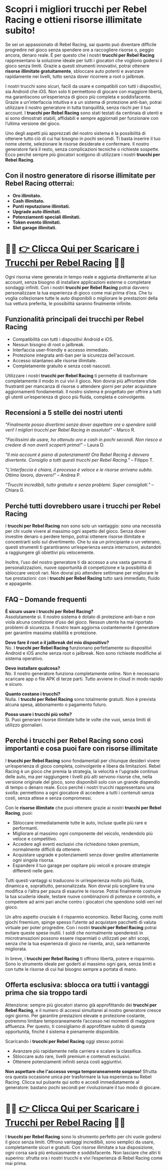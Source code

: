 <h1>Scopri i migliori trucchi per Rebel Racing e ottieni risorse illimitate subito!</h1>

<p>Se sei un appassionato di Rebel Racing, sai quanto può diventare difficile progredire nel gioco senza spendere ore a raccogliere risorse o, peggio ancora, denaro reale. È per questo che i nostri <strong>trucchi per Rebel Racing</strong> rappresentano la soluzione ideale per tutti i giocatori che vogliono godersi il gioco senza limiti. Grazie a questi strumenti innovativi, potrai ottenere <strong>risorse illimitate gratuitamente</strong>, sbloccare auto potenti e avanzare rapidamente nei livelli, tutto senza dover ricorrere a root o jailbreak.</p>

<p>I nostri trucchi sono sicuri, facili da usare e compatibili con tutti i dispositivi, sia Android che iOS. Non solo ti permettono di giocare con maggiore libertà, ma garantiscono un’esperienza di gioco più completa e soddisfacente. Grazie a un’interfaccia intuitiva e a un sistema di protezione anti-ban, potrai utilizzare il nostro generatore in tutta tranquillità, senza rischi per il tuo account. I <strong>trucchi per Rebel Racing</strong> sono stati testati da centinaia di utenti e si sono dimostrati stabili, affidabili e sempre aggiornati per funzionare con l’ultima versione del gioco.</p>

<p>Uno degli aspetti più apprezzati del nostro sistema è la possibilità di ottenere tutto ciò di cui hai bisogno in pochi secondi. Ti basta inserire il tuo nome utente, selezionare le risorse desiderate e confermare. Il nostro generatore farà il resto, senza complicazioni tecniche o richieste sospette. Ecco perché sempre più giocatori scelgono di utilizzare i nostri <strong>trucchi per Rebel Racing</strong>.</p>

<h2>Con il nostro generatore di risorse illimitate per Rebel Racing otterrai:</h2>
<ul>
  <li><strong>Oro illimitato.</strong></li>
  <li><strong>Cash illimitato.</strong></li>
  <li><strong>Punti reputazione illimitati.</strong></li>
  <li><strong>Upgrade auto illimitati.</strong></li>
  <li><strong>Potenziamenti speciali illimitati.</strong></li>
  <li><strong>Token evento illimitati.</strong></li>
  <li><strong>Slot garage illimitati.</strong></li>
</ul>

# 🔴🔴 **[👉 Clicca Qui per Scaricare i Trucchi per Rebel Racing](https://tinyurl.com/GameMobileOn)** 🔴🔴

<p>Ogni risorsa viene generata in tempo reale e aggiunta direttamente al tuo account, senza bisogno di installare applicazioni esterne o completare sondaggi infiniti. Con i nostri <strong>trucchi per Rebel Racing</strong> potrai davvero personalizzare la tua esperienza di gioco come mai prima d’ora. Che tu voglia collezionare tutte le auto disponibili o migliorare le prestazioni della tua vettura preferita, le possibilità saranno finalmente infinite.</p>

<h2>Funzionalità principali dei trucchi per Rebel Racing</h2>
<ul>
  <li>Compatibilità con tutti i dispositivi Android e iOS.</li>
  <li>Nessun bisogno di root o jailbreak.</li>
  <li>Interfaccia user-friendly e accesso immediato.</li>
  <li>Protezione integrata anti-ban per la sicurezza dell'account.</li>
  <li>Accesso istantaneo alle risorse illimitate.</li>
  <li>Completamente gratuito e senza costi nascosti.</li>
</ul>

<p>Utilizzare i nostri <strong>trucchi per Rebel Racing</strong> ti permette di trasformare completamente il modo in cui vivi il gioco. Non dovrai più affrontare sfide frustranti per mancanza di risorse o attendere giorni per poter acquistare aggiornamenti fondamentali. Il nostro sistema è progettato per offrire a tutti gli utenti un’esperienza di gioco più fluida, completa e coinvolgente.</p>

<h2>Recensioni a 5 stelle dei nostri utenti</h2>
<p><em>"Finalmente posso divertirmi senza dover aspettare ore o spendere soldi veri! I migliori trucchi per Rebel Racing in assoluto!"</em> – Marco R.</p>
<p><em>"Facilissimi da usare, ho ottenuto oro e cash in pochi secondi. Non riesco a credere di non averli scoperti prima!"</em> – Laura D.</p>
<p><em>"Il mio account è pieno di potenziamenti! Ora Rebel Racing è davvero divertente. Consiglio a tutti questi trucchi per Rebel Racing."</em> – Filippo T.</p>
<p><em>"L'interfaccia è chiara, il processo è veloce e le risorse arrivano subito. Ottimo lavoro, davvero!"</em> – Andrea P.</p>
<p><em>"Trucchi incredibili, tutto gratuito e senza problemi. Super consigliati."</em> – Chiara G.</p>

<h2>Perché tutti dovrebbero usare i trucchi per Rebel Racing</h2>
<p>I <strong>trucchi per Rebel Racing</strong> non sono solo un vantaggio: sono una necessità per chi vuole vivere al massimo ogni aspetto del gioco. Senza dover investire denaro o perdere tempo, potrai ottenere risorse illimitate e concentrarti solo sul divertimento. Che tu sia un principiante o un veterano, questi strumenti ti garantiranno un’esperienza senza interruzioni, aiutandoti a raggiungere gli obiettivi più velocemente.</p>

<p>Inoltre, l’uso del nostro generatore ti dà accesso a una vasta gamma di personalizzazioni, nuove opportunità di competizione e la possibilità di sbloccare veicoli rari. Non dovrai più attendere settimane per migliorare le tue prestazioni: con i <strong>trucchi per Rebel Racing</strong> tutto sarà immediato, fluido e appagante.</p>

<h2>FAQ – Domande frequenti</h2>
<p><strong>È sicuro usare i trucchi per Rebel Racing?</strong><br>
Assolutamente sì. Il nostro sistema è dotato di protezione anti-ban e non viola alcuna condizione d’uso del gioco. Nessun utente ha mai riportato problemi di sicurezza. Il nostro team aggiorna costantemente il generatore per garantire massima stabilità e protezione.</p>

<p><strong>Devo fare il root o il jailbreak del mio dispositivo?</strong><br>
No. I <strong>trucchi per Rebel Racing</strong> funzionano perfettamente su dispositivi Android e iOS anche senza root o jailbreak. Non sono richieste modifiche al sistema operativo.</p>

<p><strong>Devo installare qualcosa?</strong><br>
No. Il nostro generatore funziona completamente online. Non è necessario scaricare app o file APK di terze parti. Tutto avviene in cloud in modo rapido e sicuro.</p>

<p><strong>Quanto costano i trucchi?</strong><br>
Nulla. I <strong>trucchi per Rebel Racing</strong> sono totalmente gratuiti. Non è prevista alcuna spesa, abbonamento o pagamento futuro.</p>

<p><strong>Posso usare i trucchi più volte?</strong><br>
Sì. Puoi generare risorse illimitate tutte le volte che vuoi, senza limiti di utilizzo giornalieri.</p>

<h2>Perché i trucchi per Rebel Racing sono così importanti e cosa puoi fare con risorse illimitate</h2>

<p>I <strong>trucchi per Rebel Racing</strong> sono fondamentali per chiunque desideri vivere un’esperienza di gioco completa, coinvolgente e libera da limitazioni. Rebel Racing è un gioco che premia la strategia, la velocità e l'upgrade continuo delle auto, ma per raggiungere i livelli più alti servono risorse che, nella versione originale del gioco, sono disponibili solo con un grande dispendio di tempo o denaro reale. Ecco perché i nostri trucchi rappresentano una svolta: permettono a ogni giocatore di accedere a tutti i contenuti senza costi, senza attese e senza compromessi.</p>

<p>Con le <strong>risorse illimitate</strong> che puoi ottenere grazie ai nostri <strong>trucchi per Rebel Racing</strong>, puoi:</p>
<ul>
  <li>Sbloccare immediatamente tutte le auto, incluse quelle più rare e performanti.</li>
  <li>Migliorare al massimo ogni componente del veicolo, rendendolo più veloce e competitivo.</li>
  <li>Accedere agli eventi esclusivi che richiedono token premium, normalmente difficili da ottenere.</li>
  <li>Acquistare upgrade e potenziamenti senza dover gestire attentamente ogni singola risorsa.</li>
  <li>Espandere il tuo garage per ospitare più veicoli e provare strategie differenti nelle gare.</li>
</ul>

<p>Tutti questi vantaggi si traducono in un’esperienza molto più fluida, dinamica e, soprattutto, personalizzata. Non dovrai più scegliere tra una modifica o l’altra per paura di esaurire le risorse. Potrai finalmente costruire la tua scuderia ideale, testare nuove combinazioni di potenza e controllo, e competere ad armi pari anche contro i giocatori che spendono soldi veri nel gioco.</p>

<p>Un altro aspetto cruciale è il risparmio economico. Rebel Racing, come molti giochi freemium, spinge spesso l’utente ad acquistare pacchetti di valuta virtuale per poter progredire. Con i nostri <strong>trucchi per Rebel Racing</strong> potrai evitare queste spese inutili. I soldi che normalmente spenderesti in microtransazioni possono essere risparmiati o utilizzati per altri scopi, senza che la tua esperienza di gioco ne risenta, anzi, sarà nettamente migliorata.</p>

<p>In breve, i <strong>trucchi per Rebel Racing</strong> ti offrono libertà, potere e risparmio. Sono lo strumento ideale per goderti al massimo ogni gara, senza limiti e con tutte le risorse di cui hai bisogno sempre a portata di mano.</p>

<h2>Offerta esclusiva: sblocca ora tutti i vantaggi prima che sia troppo tardi</h2>
<p>Attenzione: sempre più giocatori stanno già approfittando dei <strong>trucchi per Rebel Racing</strong>, e il numero di accessi simultanei al nostro generatore cresce ogni giorno. Per garantire prestazioni elevate e protezione costante, potremmo limitare temporaneamente l’accesso nei momenti di maggiore affluenza. Per questo, ti consigliamo di approfittare subito di questa opportunità, finché il sistema è pienamente disponibile.</p>

<p>Scaricando i <strong>trucchi per Rebel Racing</strong> oggi stesso potrai:</p>
<ul>
  <li>Avanzare più rapidamente nella carriera e scalare la classifica.</li>
  <li>Sbloccare auto rare, livelli premium e contenuti esclusivi.</li>
  <li>Ottenere potenziamenti infiniti senza costi aggiuntivi.</li>
</ul>

<p><strong>Non aspettare che l'accesso venga temporaneamente sospeso!</strong> Sfrutta ora questa occasione unica per trasformare la tua esperienza su Rebel Racing. Clicca sul pulsante qui sotto e accedi immediatamente al generatore: bastano pochi secondi per rivoluzionare il tuo modo di giocare.</p>

# 🔴🔴 **[👉 Clicca Qui per Scaricare i Trucchi per Rebel Racing](https://tinyurl.com/GameMobileOn)** 🔴🔴

<p>I <strong>trucchi per Rebel Racing</strong> sono lo strumento perfetto per chi vuole godersi il gioco senza limiti. Offrono vantaggi incredibili, sono semplici da usare, completamente sicuri e gratuiti. Con risorse illimitate a tua disposizione, ogni corsa sarà più entusiasmante e soddisfacente. Non lasciare che altri ti superino: sfrutta ora i nostri trucchi e vivi l’esperienza di Rebel Racing come mai prima.</p>
